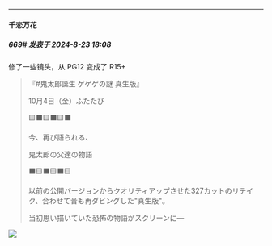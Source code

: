 ﻿
*****

####  千恋万花  
##### 669#       发表于 2024-8-23 18:08

修了一些镜头，从 PG12 变成了 R15+ <blockquote>『#鬼太郎誕生 ゲゲゲの謎 真生版』

10月4日（金）ふたたび

🟨⬛️🟨⬛️🟨⬛️

今、再び語られる、

鬼太郎の父達の物語

⬛️🟨⬛️🟨⬛️🟨

以前の公開バージョンからクオリティアップさせた327カットのリテイク、合わせて音も再ダビングした"真生版"。

当初思い描いていた恐怖の物語がスクリーンに―</blockquote>

<img src="https://p.sda1.dev/19/2d879a355af2ea0b653ab42917535215/GVjrqW9bgAE0hKr-orig.jpg" referrerpolicy="no-referrer">

